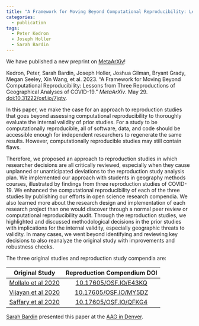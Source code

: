 ```yaml
---
title: "A Framework for Moving Beyond Computational Reproducibility: Lessons from Three Reproductions of Geographical Analyses of COVID-19"
categories:
  - publication
tags:
  - Peter Kedron
  - Joseph Holler
  - Sarah Bardin
---
```


We have published a new preprint on [MetaArXiv](https://osf.io/preprints/metaarxiv/)!

Kedron, Peter, Sarah Bardin, Joseph Holler, Joshua Gilman, Bryant Grady, Megan Seeley, Xin Wang, et al. 2023. “A Framework for Moving Beyond Computational Reproducibility: Lessons from Three Reproductions of Geographical Analyses of COVID-19.” *MetaArXiv*. May 29. [doi:10.31222/osf.io/7jqtv](https://doi.org/10.31222/osf.io/7jqtv).

In this paper, we make the case for an approach to reproduction studies that goes beyond assessing computational reproducibility to thoroughly evaluate the internal validity of prior studies.
For a study to be computationally reproducible, all of software, data, and code should be accessible enough for independent researchers to regenerate the same results.
However, computationally reproducible studies may still contain flaws.

Therefore, we proposed an approach to reproduction studies in which researcher decisions are all critically reviewed, especially when they cause unplanned or unanticipated deviations to the reproduction study analysis plan.
We implemented our approach with students in geography methods courses, illustrated by findings from three reproduction studies of COVID-19.
We enhanced the computational reproducibility of each of the three studies by publishing our efforts in open science research compendia.
We also learned more about the research design and implementation of each research project than one would discover through a normal peer review or computational reproducibility audit.
Through the reproduction studies, we highlighted and discussed methodological decisions in the prior studies with implications for the internal validity, especially geographic threats to validity.
In many cases, we went beyond identifying and reviewing key decisions to also reanalyze the original study with improvements and robustness checks.

The three original studies and reproduction study compendia are:

| Original Study | Reproduction Compendium DOI |
| :------------: | :-------------------------: |
| [Mollalo et al 2020](https://doi.org/10.1016/j.scitotenv.2020.138884) | [10.17605/OSF.IO/E43KQ](https://doi.org/10.17605/OSF.IO/E43KQ)
| [Vijayan et al 2020](https://doi.org/10.1093/cid/ciaa1692) | [10.17605/OSF.IO/MY5DZ](https://doi.org/10.17605/OSF.IO/MY5DZ)
| [Saffary et al 2020](https://doi.org/10.3389/fpubh.2020.579190) | [10.17605/OSF.IO/QFKG4](https://doi.org/10.17605/OSF.IO/QFKG4) |

[Sarah Bardin](/sarah-bardin) presented this paper at the [AAG in Denver](/presentation/aag-denver).
